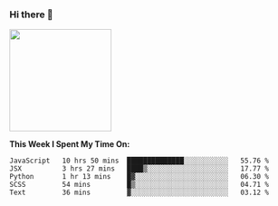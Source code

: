 ### Hi there 👋

<!--
**nestor22/nestor22** is a ✨ _special_ ✨ repository because its `README.md` (this file) appears on your GitHub profile.

Here are some ideas to get you started:

- 🔭 I’m currently working on ...
- 🌱 I’m currently learning ...
- 👯 I’m looking to collaborate on ...
- 🤔 I’m looking for help with ...
- 💬 Ask me about ...
- 📫 How to reach me: ...
- 😄 Pronouns: ...
- ⚡ Fun fact: ...
-->


<img height="180em" src="https://github-readme-stats.vercel.app/api?username=nestor22&show_icons=true&hide_border=true&&count_private=true&include_all_commits=true" />

**This Week I Spent My Time On:**
<!--START_SECTION:waka-->
```text
JavaScript   10 hrs 50 mins  ██████████████░░░░░░░░░░░   55.76 % 
JSX          3 hrs 27 mins   ████▒░░░░░░░░░░░░░░░░░░░░   17.77 % 
Python       1 hr 13 mins    █▓░░░░░░░░░░░░░░░░░░░░░░░   06.30 % 
SCSS         54 mins         █▒░░░░░░░░░░░░░░░░░░░░░░░   04.71 % 
Text         36 mins         ▓░░░░░░░░░░░░░░░░░░░░░░░░   03.12 % 
```
<!--END_SECTION:waka-->


